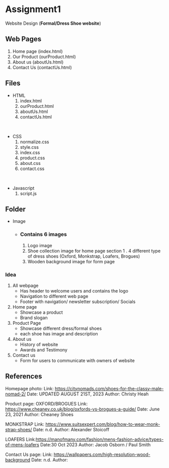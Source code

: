 # Assignment1
Website Design (**Formal/Dress Shoe website**)
## Web Pages
1. Home page (index.html)
2. Our Product (ourProduct.html)
3. About us (aboutUs.html)
4. Contact Us (contactUs.html)

## Files
* HTML
    1. index.html
    2. ourProduct.html
    3. aboutUs.html
    4. contactUs.html
<br>

* CSS
    1. normalize.css
    2. style.css
    3. index.css
    4. product.css
    5. about.css
    6. contact.css
<br>

* Javascript
    1. script.js


## Folder
* Image
    * ### Contains 6 images
        1. Logo image
        2. Shoe collection image for home page section 1
        . 4 different type of dress shoes (Oxford, Monkstrap, Loafers, Brogues)
        4. Wooden background image for form page
### Idea
1. All webpage
    * Has header to welcome users and contains the logo
    * Navigation to different web page
    * Footer with navigation/ newsletter subscription/ Socials
2. Home page
    * Showcase a product
    * Brand slogan   
3. Product Page
    * Showcase different dress/formal shoes
    * each shoe has image and description
4. About us
    * History of website
    * Awards and Testimony
5. Contact us
    * Form for users to communicate with owners of website


## References
Homepage photo: 
Link: https://citynomads.com/shoes-for-the-classy-male-nomad-2/ 
Date: UPDATED AUGUST 21ST, 2023
Author: Christy Heah

Product page: 
OXFORD/BROGUES
Link: https://www.cheaney.co.uk/blog/oxfords-vs-brogues-a-guide/
Date: June 23, 2021
Author: Cheaney Shoes

MONKSTRAP
Link: https://www.suitsexpert.com/blog/how-to-wear-monk-strap-shoes/
Date: n.d.
Author: Alexander Stoicoff

LOAFERS
Link:https://manofmany.com/fashion/mens-fashion-advice/types-of-mens-loafers
Date:30 Oct 2023
Author: Jacob Osborn / Paul Smith

Contact Us page:
Link: https://wallpapers.com/high-resolution-wood-background
Date: n.d.
Author: 